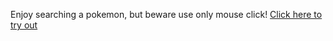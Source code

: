 Enjoy searching a pokemon, but beware use only mouse click! [Click here to try out](heuristic-kepler-74e95d.netlify.app)
